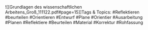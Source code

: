 
![[Grundlagen des wissenschaftlichen Arbeitens_Groß_111122.pdf#page=15]]Tags & Topics:
   #Reflektieren
   #beurteilen
   #Orientieren
   #Entwurf
   #Plane
   #Orientier
   #Ausarbeitung
   #Planen
   #Reflektiere
   #Beurteilen
   #Material
   #Korrektur
   #Rohfassung